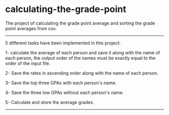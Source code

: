 # calculating-the-grade-point
The project of calculating the grade point average and sorting the grade point averages from csv.
***********************************************************

5 different tasks have been implemented in this project:

1- calculate the average of each person and save it along with the name of each person, the output order of the names must be exactly equal to the order of the input file.

2- Save the rates in ascending order along with the name of each person.

3- Save the top three GPAs with each person's name.

4- Save the three low GPAs without each person's name.

5- Calculate and store the average grades.

***********************************************************
